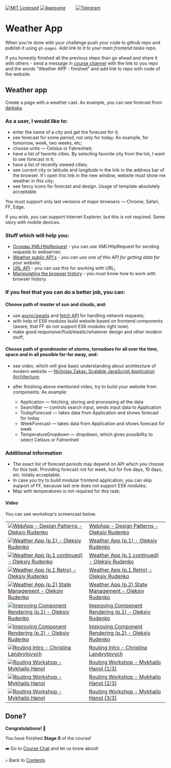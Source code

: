 [![MIT Licensed][icon-mit]][license]
[![Awesome][icon-awesome]][awesome]
&nbsp;&nbsp;&nbsp;&nbsp;&nbsp;&nbsp;
[![Telegram][icon-chat]][chat]

# Weather App

When you're done with your challenge push your code to github repo and publish
it using `gh-pages`. _Add link to it to your main frontend tasks repo._

If you honestly finished all the previous steps than go ahead and share it with
others - send a message in [course channel](chat) with the link to you repo and the words "Weather APP - finished" and add link to repo with code of the
website.

## Weather app

Create a page with a weather cast. As example, you can see forecast from
[darksky](https://darksky.net/forecast/50.4501,30.5241/us12/en).

### As a user, I would like to:

* enter the name of a city and get the forecast for it;
* see forecast for some period, not only for today. As example, for
  tomorrow, week, two weeks, etc;
* choose units — Celsius or Fahrenheit;
* have a list of favorite cities. By selecting favorite city from the list, I
  want to see forecast in it;
* have a list of recently viewed cities;
* see current city or latitude and longitude in the link in the address bar of
  the browser. If I open this link in the new window, website must show me
  weather in this city;
* see fancy icons for forecast and design. Usage of template absolutely
  acceptable.

You must support only last versions of major browsers — Chrome, Safari, FF,
Edge.

If you wish, you can support Internet Explorer, but this is not required. Same
story with mobile devices.

### Stuff which will help you:

* [Основы XMLHttpRequest](https://learn.javascript.ru/ajax-xmlhttprequest) - you
  can use XMLHttpRequest for sending requests to webserver;
* [Weather public API's](https://github.com/toddmotto/public-apis#weather) -
  _you can use one of this API for getting data for your website_;
* [URL API](https://developer.mozilla.org/en-US/docs/Web/API/URL) - you can use
  this for working with URL;
* [Manipulating the browser history](https://developer.mozilla.org/en-US/docs/Web/API/History_API) -
  you must know how to work with browser history.

### If you feel that you can do a better job, you can:

#### Choose path of master of sun and clouds, and:

* use
  [async/awaits](https://medium.freecodecamp.org/javascript-from-callbacks-to-async-await-1cc090ddad99)
  and [fetch API](https://developer.mozilla.org/en-US/docs/Web/API/Fetch_API)
  for handling network requests;
* with help of ES6 modules build website based on frontend components (aware,
  that FF do not support ES6 modules right now).
* make good responsive/fluid/elastic/whatever design and other modern stuff;

#### Choose path of grandmaster of storms, tornadoes for all over the time, space and in all possible far-far away, and:

* see video, which will give basic understanding about architecture of modern
  website —
  [Nicholas Zakas: Scalable JavaScript Application Architecture](https://www.youtube.com/watch?v=vXjVFPosQHw);
* after finishing above mentioned video, try to build your website from
  components. As example:

  - Application — fetching, storing and processing all the data
  - SearchBar — controls search input, sends input data to Application
  - TodayForecast — takes data from Application and shows forecast for today
  - WeekForecast — takes data from Application and shows forecast for week
  - TemperatureDropdown — dropdown, which gives possibility to select Celsius or
    Fahrenheit

### Additional information

* The exact list of forecast periods may depend on API which you choose for this
  task. Providing forecast not for week, but for five days, 10 days, etc.
  totally acceptable;
* In case you try to build modular frontend application, you can skip support
  of FF, because last one does not support ES6 modules;
* Map with temperatures is not required for this task;

#### Video

You can see workshop's screencast below.

|||    
--- | --- 
[![WebApp - Design Patterns - Oleksiy Rudenko][first-ws-img]][first-ws] | [WebApp - Design Patterns - Oleksiy Rudenko][first-ws]
[![Weather App (p.1) - Oleksiy Rudenko][second-ws-img]][second-ws] | [Weather App (p.1) - Oleksiy Rudenko][second-ws]
[![Weather App (p.1 continued) - Oleksiy Rudenko][third-ws-img]][third-ws]|[Weather App (p.1 continued) - Oleksiy Rudenko][third-ws]
[![Weather App (p.1 Retro) - Oleksiy Rudenko][fourth-ws-img]][fourth-ws]|[Weather App (p.1 Retro) - Oleksiy Rudenko][fourth-ws]
[![Weather App (p.2) State Management - Oleksiy Rudenko][fifth-ws-img]][fifth-ws]|[Weather App (p.2) State Management - Oleksiy Rudenko][fifth-ws]
[![Improving Component Rendering (p.1) - Oleksiy Rudenko][sixth-ws-img]][sixth-ws]|[Improving Component Rendering (p.1) - Oleksiy Rudenko][sixth-ws]
[![Improving Component Rendering (p.2) - Oleksiy Rudenko][seventh-ws-img]][seventh-ws]|[Improving Component Rendering (p.2) - Oleksiy Rudenko][seventh-ws]
[![Routing Intro - Christina Landvytovych][eighth-ws-img]][eighth-ws]|[Routing Intro - Christina Landvytovych][eighth-ws]
[![Routing Workshop - Mykhailo Hanol][ninth-ws-img]][ninth-ws]|[Routing Workshop - Mykhailo Hanol (1/3)][ninth-ws]
[![Routing Workshop - Mykhailo Hanol][tenth-ws-img]][tenth-ws]|[Routing Workshop - Mykhailo Hanol (2/3)][tenth-ws]
[![Routing Workshop - Mykhailo Hanol][eleventh-ws-img]][eleventh-ws]|[Routing Workshop - Mykhailo Hanol (3/3)][eleventh-ws]

## Done?

__Congratulations! 🎉__

You have finished __Stage 0__ of the course!

➡️ Go to [Course Chat][chat] and let us know about!

⤴️ Back to [Contents](../contents.md)


[icon-chat]: https://img.shields.io/badge/chat-on%20telegram-blue.svg
[icon-mit]: https://img.shields.io/badge/license-MIT-blue.svg
[icon-awesome]: https://cdn.rawgit.com/sindresorhus/awesome/d7305f38d29fed78fa85652e3a63e154dd8e8829/media/badge.svg

[license]: https://github.com/Kottans/web/blob/master/LICENSE.md
[awesome]: https://github.com/sindresorhus/awesome#front-end-development
[chat]: https://t.me/joinchat/CX8EF1JmLm9IM6J6oy2U7Q

[first-ws]: https://youtu.be/NQ6xHcQuQe4
[first-ws-img]: http://img.youtube.com/vi/NQ6xHcQuQe4/default.jpg
[second-ws]: https://youtu.be/FcPx2AC77DQ
[second-ws-img]: http://img.youtube.com/vi/FcPx2AC77DQ/default.jpg
[third-ws]: https://youtu.be/CSpnXeaBomE
[third-ws-img]: http://img.youtube.com/vi/CSpnXeaBomE/default.jpg
[fourth-ws]: https://youtu.be/o1L0DvcqmDU
[fourth-ws-img]: http://img.youtube.com/vi/o1L0DvcqmDU/default.jpg
[fifth-ws]: https://youtu.be/TC0ROTuYAlo
[fifth-ws-img]: http://img.youtube.com/vi/TC0ROTuYAlo/default.jpg
[sixth-ws]: https://youtu.be/EDzPXul5teA
[sixth-ws-img]: http://img.youtube.com/vi/EDzPXul5teA/default.jpg
[seventh-ws]: https://youtu.be/z9spriQGo5M
[seventh-ws-img]: http://img.youtube.com/vi/z9spriQGo5M/default.jpg
[eighth-ws]: https://youtu.be/UKjbmvl4WQU
[eighth-ws-img]: http://img.youtube.com/vi/UKjbmvl4WQU/default.jpg
[ninth-ws]: https://youtu.be/AVYPMZIdAIw
[ninth-ws-img]: http://img.youtube.com/vi/AVYPMZIdAIw/default.jpg
[tenth-ws]: https://youtu.be/JUTb6SY48-Y
[tenth-ws-img]: http://img.youtube.com/vi/JUTb6SY48-Y/default.jpg
[eleventh-ws]: https://youtu.be/VvbL9HEZpjY
[eleventh-ws-img]: http://img.youtube.com/vi/VvbL9HEZpjY/default.jpg
